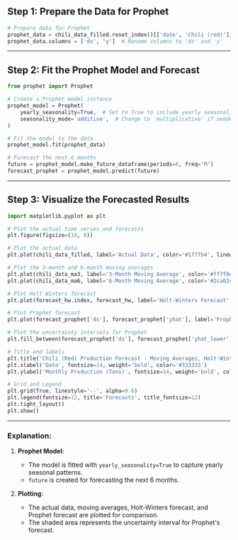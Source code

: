 ## Step 1: Prepare the Data for Prophet

```python
# Prepare data for Prophet
prophet_data = chili_data_filled.reset_index()[['date', 'Chili (red)']]
prophet_data.columns = ['ds', 'y']  # Rename columns to 'ds' and 'y'
```

---

## Step 2: Fit the Prophet Model and Forecast

```python
from prophet import Prophet

# Create a Prophet model instance
prophet_model = Prophet(
    yearly_seasonality=True,  # Set to True to include yearly seasonality by default
    seasonality_mode='additive',  # Change to 'multiplicative' if needed
)

# Fit the model to the data
prophet_model.fit(prophet_data)

# Forecast the next 6 months
future = prophet_model.make_future_dataframe(periods=6, freq='M')
forecast_prophet = prophet_model.predict(future)
```

---

## Step 3: Visualize the Forecasted Results

```python
import matplotlib.pyplot as plt

# Plot the actual time series and forecasts
plt.figure(figsize=(14, 8))

# Plot the actual data
plt.plot(chili_data_filled, label='Actual Data', color='#1f77b4', linewidth=2)

# Plot the 3-month and 6-month moving averages
plt.plot(chili_data_ma3, label='3-Month Moving Average', color='#ff7f0e', linestyle='--', linewidth=2)
plt.plot(chili_data_ma6, label='6-Month Moving Average', color='#2ca02c', linestyle='--', linewidth=2)

# Plot Holt-Winters forecast
plt.plot(forecast_hw.index, forecast_hw, label='Holt-Winters Forecast', color='#ff6347', linestyle='--', marker='o', linewidth=2)

# Plot Prophet forecast
plt.plot(forecast_prophet['ds'], forecast_prophet['yhat'], label='Prophet Forecast', color='#8a2be2', linestyle='-', linewidth=2)

# Plot the uncertainty intervals for Prophet
plt.fill_between(forecast_prophet['ds'], forecast_prophet['yhat_lower'], forecast_prophet['yhat_upper'], color='purple', alpha=0.2)

# Title and labels
plt.title('Chili (Red) Production Forecast - Moving Averages, Holt-Winters, and Prophet', fontsize=18, weight='bold', color='#333333')
plt.xlabel('Date', fontsize=14, weight='bold', color='#333333')
plt.ylabel('Monthly Production (Tons)', fontsize=14, weight='bold', color='#333333')

# Grid and Legend
plt.grid(True, linestyle='--', alpha=0.6)
plt.legend(fontsize=12, title='Forecasts', title_fontsize=12)
plt.tight_layout()
plt.show()
```

---

### Explanation:

1. **Prophet Model**:
   - The model is fitted with `yearly_seasonality=True` to capture yearly seasonal patterns.
   - `future` is created for forecasting the next 6 months.

2. **Plotting**:
   - The actual data, moving averages, Holt-Winters forecast, and Prophet forecast are plotted for comparison.
   - The shaded area represents the uncertainty interval for Prophet's forecast.

